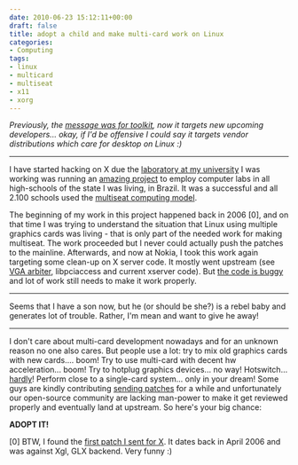 ```yaml
---
date: 2010-06-23 15:12:11+00:00
draft: false
title: adopt a child and make multi-card work on Linux
categories:
- Computing
tags:
- linux
- multicard
- multiseat
- x11
- xorg
---
```


_Previously, the [message was for toolkit](http://vignatti.wordpress.com/2010/06/15/toolkit-please-xlib-xcb/), now it targets new upcoming developers... okay, if I'd be offensive I could say it targets vendor distributions which care for desktop on Linux :)_

---

I have started hacking on X due the [laboratory at my university](http://www.c3sl.ufpr.br/) I was working was running an [amazing project](http://pt.wikipedia.org/wiki/Paran%C3%A1_Digital) to employ computer labs in all high-schools of the state I was living, in Brazil. It was a successful and all 2.100 schools used the [multiseat computing model](http://en.wikipedia.org/wiki/Multiseat_configuration).

The beginning of my work in this project happened back in 2006 [0], and on that time I was trying to understand the situation that Linux using multiple graphics cards was living - that is only part of the needed work for making multiseat. The work proceeded but I never could actually push the patches to the mainline. Afterwards, and now at Nokia, I took this work again targeting some clean-up on X server code. It mostly went upstream (see [VGA arbiter](http://www.linuxhq.com/kernel/v2.6/32/Documentation/vgaarbiter.txt), libpciaccess and current xserver code). But [the code is buggy](http://lists.x.org/archives/xorg-devel/2010-June/009906.html) and lot of work still needs to make it work properly. 

---

Seems that I have a son now, but he (or should be she?) is a rebel baby and generates lot of trouble. Rather, I'm mean and want to give he away!

---

I don't care about multi-card development nowadays and for an unknown reason no one also cares. But people use a lot: try to mix old graphics cards with new cards.... boom! Try to use multi-card with decent hw acceleration... boom! Try to hotplug graphics devices... no way! Hotswitch... [hardly](http://airlied.livejournal.com/71734.html)! Perform close to a single-card system... only in your dream! Some guys are kindly contributing [sending patches](http://lists.x.org/archives/xorg-devel/2010-June/009906.html) for a while and unfortunately our open-source community are lacking man-power to make it get reviewed properly and eventually land at upstream.  So here's your big chance:

**ADOPT IT!**



[0] BTW, I found the [first patch I sent for X](https://bugs.freedesktop.org/show_bug.cgi?id=6489). It dates back in April 2006 and was against Xgl, GLX backend. Very funny :)
